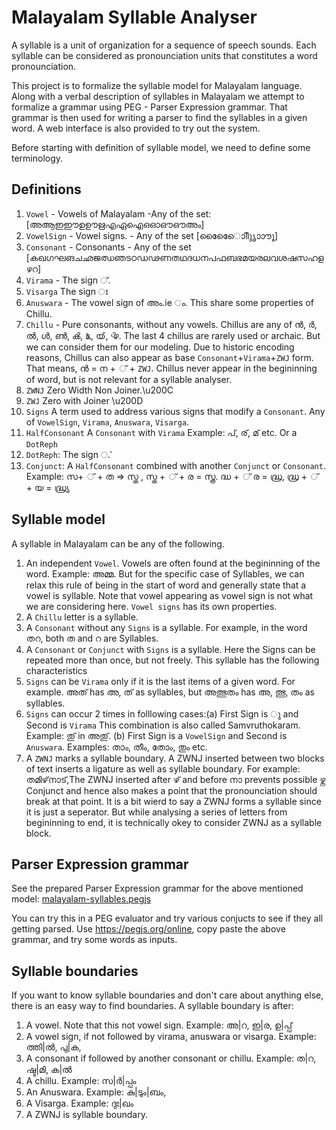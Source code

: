 Malayalam Syllable Analyser
===========================
A syllable is a unit of organization for a sequence of speech sounds. Each syllable can be considered as pronounciation units that constitutes a word pronounciation.

This project is to formalize the syllable model for Malayalam language. Along with a verbal description of syllables in Malayalam we attempt to formalize a grammar using PEG - Parser Expression grammar. That grammar is then used for writing a parser to find the syllables in a given word. A web interface is also provided to try out the system.

Before starting with definition of syllable model, we need to define some terminology.

Definitions
----------
1. `Vowel` - Vowels of Malayalam -Any of the set: [അആഇഈഉഊഋഎഏഐഒഓഔഔഅം]
2. `VowelSign` - Vowel signs. - Any of the set  [ാിീുൃെേൊോൗൂൈ]
3. `Consonant` - Consonants - Any of the set [കഖഗഘങചഛജഝഞടഠഡഢണതഥദധനപഫബഭമയരലവശഷസഹളഴറ]
4. `Virama` - The sign ്.
5. `Visarga`  The sign ഃ
6. `Anuswara` - The vowel sign of അം.ie ം. This share some properties of Chillu.
7. `Chillu` - Pure consonants, without any vowels. Chillus are any of ൻ, ർ, ൽ, ൾ, ൺ, ൿ, ൔ, ൕ, ൖ. The last 4 chillus are rarely used or archaic. But we can consider them for our modeling. Due to historic encoding reasons, Chillus can also appear as base `Consonant`+`Virama`+`ZWJ` form. That means, ൻ = ന + ് + `ZWJ`. Chillus never appear in the begininning of word, but is not relevant for a syllable analyser.
8. `ZWNJ` Zero Width Non Joiner.\u200C
9. `ZWJ` Zero with Joiner \u200D
10. `Signs` A term used to address various signs that modify a `Consonant`. Any of `VowelSign`, `Virama`, `Anuswara`, `Visarga`.
11. `HalfConsonant` A `Consonant` with `Virama` Example: പ്, ര്, മ് etc. Or a `DotReph`
12. `DotReph`: The sign ൎ.
13. `Conjunct`: A `HalfConsonant` combined with another `Conjunct` or `Consonant`. Example: സ+ ് + ത => സ്ത , സ്ത + ് + ര = സ്ത്ര. ദ്ധ + ് ര = ദ്ധ്ര, ദ്ധ്ര + ് + യ = ദ്ധ്ര്യ

Syllable model
---------------
A syllable in Malayalam can be any of the following.
1. An independent `Vowel`. Vowels are often found at the begininning of the word. Example: അമ്മ. But for the specific case of Syllables, we can relax this rule of being in the start of word and generally state that a vowel is syllable. Note that vowel appearing as vowel sign is not what we are considering here. `Vowel signs` has its own properties.
2. A `Chillu` letter is a syllable.
3. A `Consonant` without any `Signs` is a syllable. For example, in the word തറ, both ത and റ are Syllables.
4. A `Consonant` or `Conjunct` with `Signs` is a syllable. Here the Signs can be repeated more than once, but not freely. This syllable has the following characteristics
 1. `Signs` can be `Virama` only if it is the last items of a given word. For example. അത് has അ, ത് as syllables, but അത്ഭുതം has അ, ത്ഭു, തം as syllables.
 2. `Signs` can occur 2 times in folllowing cases:(a) First Sign is ു and Second is `Virama` This combination is also called Samvruthokaram. Example: തു് in അതു്. (b)  First Sign is a `VowelSign` and Second is `Anuswara`. Examples: താം, തീം, തോം, തും etc.
5. A `ZWNJ` marks a syllable boundary. A ZWNJ inserted between two blocks of text inserts a ligature as well as syllable boundary. For example: തമിഴ്‌നാട്,The ZWNJ inserted after ഴ് and before നാ prevents possible ഴ്ന Conjunct and hence also makes a point that the pronounciation should break at that point. It is a bit wierd to say a ZWNJ forms a syllable since it is just a seperator.  But while analysing a series of letters from begininning to end, it is technically okey to consider ZWNJ as a syllable block.

Parser Expression grammar
-------------------------
See the prepared Parser Expression grammar for the above mentioned model: [malayalam-syllables.pegjs](https://github.com/santhoshtr/malayalam-syllable-analyser/blob/master/malayalam-syllables.pegjs)

You can try this in a PEG evaluator and try various conjucts to see if they all getting parsed. Use https://pegjs.org/online, copy paste the above grammar, and try some words as inputs.

Syllable boundaries
-------------------
If you want to know syllable boundaries and don't care about anything else, there is an easy way to find boundaries. A syllable boundary is after:

1. A vowel. Note that this not vowel sign. Example: അ|റ, ഇ|ര, ഉ|പ്പ്
2. A vowel sign, if not followed by virama, anuswara or visarga. Example: ത്തി|ൽ, പു|ക,
3. A consonant if followed by another consonant or chillu. Example: ത|റ, ഷ്ട|മി, ക|ൽ
4. A chillu. Example: സ|ർ|പ്പം
5. An Anuswara. Example: കു|ടും|ബം,
6. A Visarga. Example: ദുഃ|ഖം
7. A ZWNJ is syllable boundary.
